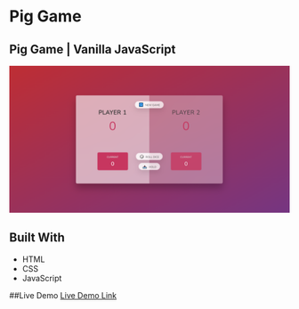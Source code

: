 # Pig Game

## Pig Game | Vanilla JavaScript

![screenshot](./img/Screenshot_1.png)

## Built With

- HTML
- CSS
- JavaScript


##Live Demo
[Live Demo Link](https://willowy-centaur-f58ef6.netlify.app/)
